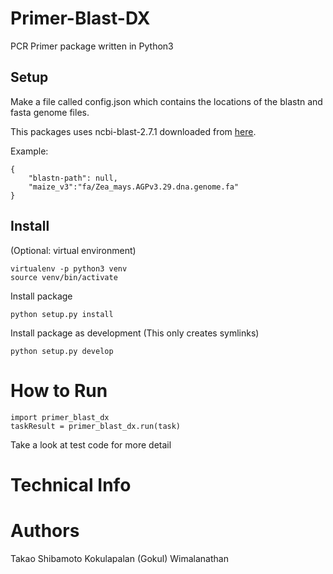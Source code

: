 # Primer-Blast-DX

PCR Primer package written in Python3

## Setup
Make a file called config.json which contains the locations of the blastn and fasta genome files.

This packages uses ncbi-blast-2.7.1 downloaded from [here](ftp://ftp.ncbi.nlm.nih.gov/blast/executables/blast+/LATEST/).

Example:
```
{
    "blastn-path": null,
    "maize_v3":"fa/Zea_mays.AGPv3.29.dna.genome.fa"
}
```

## Install
(Optional: virtual environment)
```
virtualenv -p python3 venv
source venv/bin/activate
```

Install package
```
python setup.py install
```

Install package as development (This only creates symlinks)
```
python setup.py develop
```

# How to Run
```
import primer_blast_dx
taskResult = primer_blast_dx.run(task)
```

Take a look at test code for more detail

# Technical Info



# Authors
Takao Shibamoto
Kokulapalan (Gokul) Wimalanathan
